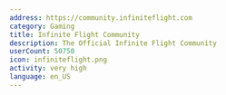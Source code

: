 ```yaml
---
address: https://community.infiniteflight.com
category: Gaming
title: Infinite Flight Community
description: The Official Infinite Flight Community
userCount: 50750
icon: infiniteflight.png
activity: very high
language: en_US
---
```


